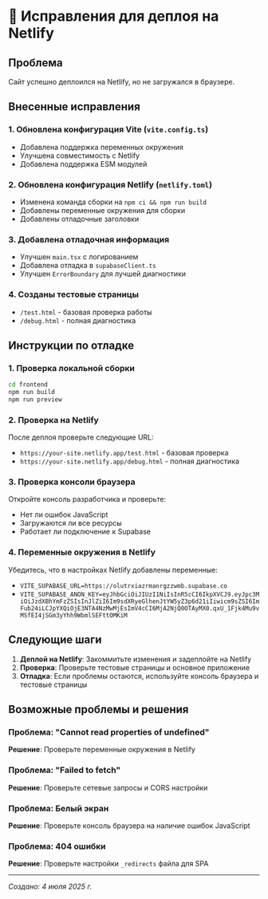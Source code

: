 # 🚀 Исправления для деплоя на Netlify

## Проблема
Сайт успешно деплоился на Netlify, но не загружался в браузере.

## Внесенные исправления

### 1. Обновлена конфигурация Vite (`vite.config.ts`)
- Добавлена поддержка переменных окружения
- Улучшена совместимость с Netlify
- Добавлена поддержка ESM модулей

### 2. Обновлена конфигурация Netlify (`netlify.toml`)
- Изменена команда сборки на `npm ci && npm run build`
- Добавлены переменные окружения для сборки
- Добавлены отладочные заголовки

### 3. Добавлена отладочная информация
- Улучшен `main.tsx` с логированием
- Добавлена отладка в `supabaseClient.ts`
- Улучшен `ErrorBoundary` для лучшей диагностики

### 4. Созданы тестовые страницы
- `/test.html` - базовая проверка работы
- `/debug.html` - полная диагностика

## Инструкции по отладке

### 1. Проверка локальной сборки
```bash
cd frontend
npm run build
npm run preview
```

### 2. Проверка на Netlify
После деплоя проверьте следующие URL:
- `https://your-site.netlify.app/test.html` - базовая проверка
- `https://your-site.netlify.app/debug.html` - полная диагностика

### 3. Проверка консоли браузера
Откройте консоль разработчика и проверьте:
- Нет ли ошибок JavaScript
- Загружаются ли все ресурсы
- Работает ли подключение к Supabase

### 4. Переменные окружения в Netlify
Убедитесь, что в настройках Netlify добавлены переменные:
- `VITE_SUPABASE_URL=https://olutrxiazrmanrgzzwmb.supabase.co`
- `VITE_SUPABASE_ANON_KEY=eyJhbGciOiJIUzI1NiIsInR5cCI6IkpXVCJ9.eyJpc3MiOiJzdXBhYmFzZSIsInJlZiI6Im9sdXRyeGlhenJtYW5yZ3p6d21iIiwicm9sZSI6ImFub24iLCJpYXQiOjE3NTA4NzMwMjEsImV4cCI6MjA2NjQ0OTAyMX0.qxU_1Fjk4Mu9vMSfEI4jSGm3yYhh9WbmlSEFttOMKiM`

## Следующие шаги

1. **Деплой на Netlify**: Закоммитьте изменения и задеплойте на Netlify
2. **Проверка**: Проверьте тестовые страницы и основное приложение
3. **Отладка**: Если проблемы остаются, используйте консоль браузера и тестовые страницы

## Возможные проблемы и решения

### Проблема: "Cannot read properties of undefined"
**Решение**: Проверьте переменные окружения в Netlify

### Проблема: "Failed to fetch"
**Решение**: Проверьте сетевые запросы и CORS настройки

### Проблема: Белый экран
**Решение**: Проверьте консоль браузера на наличие ошибок JavaScript

### Проблема: 404 ошибки
**Решение**: Проверьте настройки `_redirects` файла для SPA

---

*Создано: 4 июля 2025 г.*
